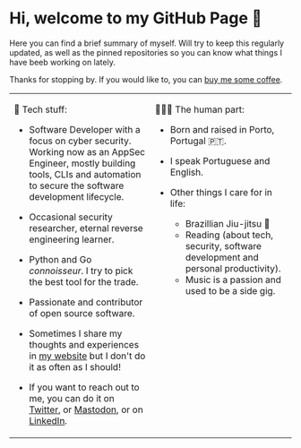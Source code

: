 # Hi, welcome to my GitHub Page 👋

Here you can find a brief summary of myself. Will try to keep this regularly updated, as well as the pinned repositories so you can know what things I have beeb working on lately.

Thanks for stopping by. If you would like to, you can [buy me some coffee](https://ko-fi.com/gsilvapt).


<table>
<tr>
<td valign="top" width="50%">

:robot: Tech stuff:

- Software Developer with a focus on cyber security. Working now as an AppSec Engineer, mostly building tools, CLIs and automation to secure the software development lifecycle.
 
- Occasional security researcher, eternal reverse engineering learner.
  
- Python and Go _connoisseur_. I try to pick the best tool for the trade.
  
- Passionate and contributor of open source software.
  
- Sometimes I share my thoughts and experiences in [my website](https://gsilvapt.me) but I don't do it as often as I should! 

- If you want to reach out to me, you can do it on [Twitter](https://gsilvapt.me), or <a rel="me" href="https://infosec.exchange/@gsilvapt">Mastodon</a>, or on [LinkedIn](https://www.linkedin.com/in/gsilvapt/).

</td>
<td valign="top" width="50%">

🧑‍🦱👋 The human part:

- Born and raised in Porto, Portugal 🇵🇹.
 
- I speak Portuguese and English.

- Other things I care for in life:
  - Brazillian Jiu-jitsu 🥋
  - Reading (about tech, security, software development and personal productivity).
  - Music is a passion and used to be a side gig.

</td>
</tr>
</table>
